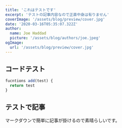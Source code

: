 ```yaml
---
title: 'これはテストです'
excerpt: 'テストの記事内容なので正直中身は有りません'
coverImage: '/assets/blog/preview/cover.jpg'
date: '2020-03-16T05:35:07.322Z'
author:
  name: Joe Haddad
  picture: '/assets/blog/authors/joe.jpeg'
ogImage:
  url: '/assets/blog/preview/cover.jpg'
---
```


## コードテスト

```javascript
fucntions add(test) {
  return test
}
```

## テストで記事

マークダウンで簡単に記事が掛けるので素晴らしいです。
